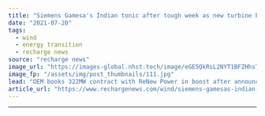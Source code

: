 ```yaml
---
title: "Siemens Gamesa's Indian tonic after tough week as new turbine bags another big deal"
date: "2021-07-20"
tags: 
  - wind
  - energy transition
  - recharge news
source: "recharge news"
image_url: "https://images-global.nhst.tech/image/eGE5QkRsL2NYT1BFZHhsTnJsQ1RKZW5PNFpKUHc2TWNZMmpuYzdXYjdRcz0=/nhst/binary/b51c53f55c1152e8bccd4ed868db2b02"
image_fp: "/assets/img/post_thumbnails/111.jpg"
lead: "OEM books 322MW contract with ReNew Power in boost after announcement that online turnaround would be delayed"
article_url: "https://www.rechargenews.com/wind/siemens-gamesas-indian-tonic-after-tough-week-as-new-turbine-bags-another-big-deal/2-1-1042314"
---
```


---
